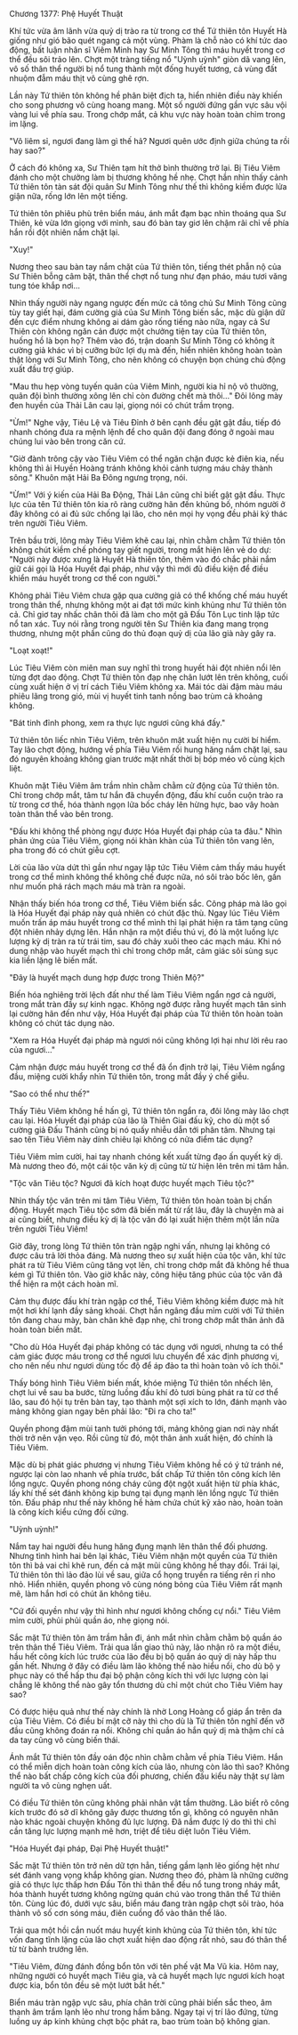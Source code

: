 




Chương 1377: Phệ Huyết Thuật


Khí tức vừa âm lãnh vừa quỷ dị trào ra từ trong cơ thể Tứ thiên tôn Huyết Hà giống như gió bão quét ngang cả một vùng. Phàm là chỗ nào có khí tức dao động, bất luận nhân sĩ Viêm Minh hay Sư Minh Tông thì máu huyết trong cơ thể đều sôi trảo lên. Chợt một tràng tiếng nổ "Uỳnh uỳnh" giòn dã vang lên, vô số thân thể người bị nổ tung thành một đống huyết tương, cả vùng đất nhuộm đẫm máu thịt vô cùng ghê rợn.

Lần này Tứ thiên tôn không hề phân biệt địch ta, hiển nhiên điều này khiến cho song phương vô cùng hoang mang. Một số người đứng gần vực sâu vội vàng lui về phía sau. Trong chớp mắt, cả khu vực này hoàn toàn chìm trong im lặng.

"Vô liêm sỉ, ngươi đang làm gì thế hả? Ngươi quên ước định giữa chúng ta rồi hay sao?"

Ở cách đó không xa, Sư Thiên tạm hít thở bình thường trở lại. Bị Tiêu Viêm đánh cho một chưởng làm bị thương không hề nhẹ. Chợt hắn nhìn thấy cảnh Tứ thiên tôn tàn sát đội quân Sư Minh Tông như thế thì không kiềm được lửa giận nữa, rống lớn lên một tiếng.

Tứ thiên tôn phiêu phù trên biển máu, ánh mắt đạm bạc nhìn thoáng qua Sư Thiên, kẻ vừa lớn giọng với mình, sau đó bàn tay giơ lên chậm rãi chỉ về phía hắn rồi đột nhiên nắm chặt lại.

"Xuy!"

Nương theo sau bàn tay nắm chặt của Tứ thiên tôn, tiếng thét phẫn nộ của Sư Thiên bỗng câm bặt, thân thể chợt nổ tung như đạn pháo, máu tươi văng tung tóe khắp nơi…

Nhìn thấy người này ngang ngược đến mức cả tông chủ Sư Minh Tông cũng tùy tay giết hại, đám cường giả của Sư Minh Tông biến sắc, mặc dù giận dữ đến cực điểm nhưng không ai dám gào rống tiếng nào nữa, ngay cả Sư Thiên còn không ngăn cản được một chưởng tiện tay của Tứ thiên tôn, huống hồ là bọn họ? Thêm vào đó, trận doanh Sư Minh Tông có không ít cường giả khác vì bị cưỡng bức lợi dụ mà đến, hiển nhiên không hoàn toàn thật lòng với Sư Minh Tông, cho nên không có chuyện bọn chúng chủ động xuất đầu trợ giúp.

"Mau thu hẹp vòng tuyến quân của Viêm Minh, người kia hỉ nộ vô thường, quân đội bình thường xông lên chỉ còn đường chết mà thôi…" Đôi lông mày đen huyền của Thải Lân cau lại, giọng nói có chút trầm trọng.

"Ừm!" Nghe vậy, Tiêu Lệ và Tiêu Đỉnh ở bên cạnh đều gật gật đầu, tiếp đó nhanh chóng đưa ra mệnh lệnh để cho quân đội đang đóng ở ngoài mau chúng lui vào bên trong căn cứ.

"Giờ đành trông cậy vào Tiêu Viêm có thể ngăn chặn được kẻ điên kia, nếu không thì ải Huyền Hoàng tránh không khỏi cảnh tượng máu chảy thành sông." Khuôn mặt Hải Ba Đông ngưng trọng, nói.

"Ừm!" Với ý kiến của Hải Ba Động, Thải Lân cũng chỉ biết gật gật đầu. Thực lực của tên Tứ thiên tôn kia rõ ràng cường hãn đến khủng bố, nhóm người ở đây không có ai đủ sức chống lại lão, cho nên mọi hy vọng đều phải ký thác trên người Tiêu Viêm.

Trên bầu trời, lông mày Tiêu Viêm khẽ cau lại, nhìn chằm chằm Tứ thiên tôn không chút kiềm chế phóng tay giết người, trong mắt hiện lên vẻ do dự: "Người này được xưng là Huyết Hà thiên tôn, thêm vào đó chắc phải nắm giữ cái gọi là Hóa Huyết đại pháp, như vậy thì mới đủ điều kiện để điều khiển máu huyết trong cơ thể con người."

Không phải Tiêu Viêm chưa gặp qua cường giả có thể khống chế máu huyết trong thân thể, nhưng không một ai đạt tới mức kinh khủng như Tứ thiên tôn cả. Chỉ giơ tay nhấc chân thôi đã làm cho một gã Đấu Tôn Lục tinh lập tức nổ tan xác. Tuy nói rằng trong người tên Sư Thiên kia đang mang trọng thương, nhưng một phần cũng do thủ đoạn quỷ dị của lão già này gây ra.

"Loạt xoạt!"

Lúc Tiêu Viêm còn miên man suy nghĩ thì trong huyết hải đột nhiên nổi lên từng đợt dao động. Chợt Tứ thiên tôn đạp nhẹ chân lướt lên trên không, cuối cùng xuất hiện ở vị trí cách Tiêu Viêm không xa. Mái tóc dài đậm màu máu phiêu lãng trong gió, mùi vị huyết tinh tanh nồng bao trùm cả khoảng không.

"Bát tinh đỉnh phong, xem ra thực lực ngươi cũng khá đấy."

Tứ thiên tôn liếc nhìn Tiêu Viêm, trên khuôn mặt xuất hiện nụ cười bí hiểm. Tay lão chợt động, hướng về phía Tiêu Viêm rồi hung hăng nắm chặt lại, sau đó nguyên khoảng không gian trước mặt nhất thời bị bóp méo vô cùng kịch liệt.

Khuôn mặt Tiêu Viêm âm trầm nhìn chằm chằm cử động của Tứ thiên tôn. Chỉ trong chớp mắt, tâm tư hắn đã chuyển động, đấu khí cuồn cuộn trào ra từ trong cơ thể, hóa thành ngọn lửa bốc cháy lên hừng hực, bao vây hoàn toàn thân thể vào bên trong.

"Đấu khi không thể phòng ngự được Hóa Huyết đại pháp của ta đâu." Nhìn phản ứng của Tiêu Viêm, giọng nói khàn khàn của Tứ thiên tôn vang lên, pha trong đó có chút giễu cợt.

Lời của lão vừa dứt thì gần như ngay lập tức Tiêu Viêm cảm thấy máu huyết trong cơ thể mình không thể không chế được nữa, nó sôi trào bốc lên, gần như muốn phá rách mạch máu mà tràn ra ngoài.

Nhận thấy biến hóa trong cơ thể, Tiêu Viêm biến sắc. Công pháp mà lão gọi là Hóa Huyết đại pháp này quả nhiên có chút đặc thù. Ngay lúc Tiêu Viêm muốn trấn áp máu huyết trong cơ thể mình thì lại phát hiện ra tâm tạng cũng đột nhiên nhảy dựng lên. Hắn nhận ra một điều thú vị, đó là một luồng lực lượng kỳ dị tràn ra từ trái tim, sau đó chảy xuôi theo các mạch máu. Khi nó dung nhập vào huyết mạch thì chỉ trong chớp mắt, cảm giác sôi sùng sục kia liền lặng lẽ biến mất.

"Đây là huyết mạch dung hợp được trong Thiên Mộ?"

Biến hóa nghiêng trời lệch đất như thế làm Tiêu Viêm ngẩn ngơ cả người, trong mắt tràn đầy sự kinh ngạc. Không ngờ được rằng huyết mạch tân sinh lại cường hãn đến như vậy, Hóa Huyết đại pháp của Tứ thiên tôn hoàn toàn không có chút tác dụng nào.

"Xem ra Hóa Huyết đại pháp mà ngươi nói cũng không lợi hại như lời rêu rao của ngươi…"

Cảm nhận được máu huyết trong cơ thể đã ổn định trở lại, Tiêu Viêm ngẩng đầu, miệng cười khẩy nhìn Tứ thiên tôn, trong mắt đầy ý chế giễu.

"Sao có thể như thế?"

Thấy Tiêu Viêm không hề hấn gì, Tứ thiên tôn ngẩn ra, đôi lông mày lão chợt cau lại. Hóa Huyết đại pháp của lão là Thiên Giai đấu kỹ, cho dù một số cường giả Đấu Thánh cũng bị nó quấy nhiễu dẫn tới phân tâm. Nhưng tại sao tên Tiêu Viêm này dính chiêu lại không có nửa điểm tác dụng?

Tiêu Viêm mỉm cười, hai tay nhanh chóng kết xuất từng đạo ấn quyết kỳ dị. Mà nương theo đó, một cái tộc văn kỳ dị cũng từ từ hiện lên trên mi tâm hắn.

"Tộc văn Tiêu tộc? Ngươi đã kích hoạt được huyết mạch Tiêu tộc?"

Nhìn thấy tộc văn trên mi tâm Tiêu Viêm, Tứ thiên tôn hoàn toàn bị chấn động. Huyết mạch Tiêu tộc sớm đã biến mất từ rất lâu, đây là chuyện mà ai ai cũng biết, nhưng điều kỳ dị là tộc văn đó lại xuất hiện thêm một lần nữa trên người Tiêu Viêm!

Giờ đây, trong lòng Tứ thiên tôn tràn ngập nghi vấn, nhưng lại không có được câu trả lời thỏa đáng. Mà nương theo sự xuất hiện của tộc văn, khí tức phát ra từ Tiêu Viêm cũng tăng vọt lên, chỉ trong chớp mắt đã không hề thua kém gì Tứ thiên tôn. Vào giờ khắc này, công hiệu tăng phúc của tộc văn đã thể hiện ra một cách hoàn mĩ.

Cảm thụ được đấu khí tràn ngập cơ thể, Tiêu Viêm không kiềm được mà hít một hơi khí lạnh đầy sảng khoái. Chợt hắn ngâng đầu mỉm cười với Tứ thiên tôn đang chau mày, bàn chân khẽ đạp nhẹ, chỉ trong chớp mắt thân ảnh đã hoàn toàn biến mất.

"Cho dù Hóa Huyết đại pháp không có tác dụng với ngươi, nhưng ta có thể cảm giác được máu trong cơ thể ngươi lưu chuyển để xác định phương vị, cho nên nếu như ngươi dùng tốc độ để áp đảo ta thì hoàn toàn vô ích thôi."

Thấy bóng hình Tiêu Viêm biến mất, khóe miệng Tứ thiên tôn nhếch lên, chợt lui về sau ba bước, từng luồng đấu khí đỏ tươi bùng phát ra từ cơ thể lão, sau đó hội tụ trên bàn tay, tạo thành một sợi xích to lớn, đánh mạnh vào mảng không gian ngay bên phải lão: "Đi ra cho ta!"

Quyền phong đậm mùi tanh tưởi phóng tới, mảng không gian nơi này nhất thời trở nên vặn vẹo. Rồi cũng từ đó, một thân ảnh xuất hiện, đó chính là Tiêu Viêm.

Mặc dù bị phát giác phương vị nhưng Tiêu Viêm không hề có ý tứ tránh né, ngược lại còn lao nhanh về phía trước, bất chấp Tứ thiên tôn công kích lên lồng ngực. Quyền phong nóng cháy cũng đột ngột xuất hiện từ phía khác, lấy khí thế sét đánh không kịp bưng tại đụng mạnh lên lồng ngực Tứ thiên tôn. Đấu pháp như thế này không hề hàm chứa chút kỹ xảo nào, hoàn toàn là công kích kiểu cứng đối cứng.

"Uỳnh uỳnh!"

Nắm tay hai người đều hung hăng đụng mạnh lên thân thể đối phương. Nhưng tình hình hai bên lại khác, Tiêu Viêm nhận một quyền của Tứ thiên tôn thì bả vai chỉ khẽ run, đến cả mặt mũi cũng không hề thay đổi. Trái lại, Tứ thiên tôn thì lảo đảo lùi về sau, giữa cổ họng truyền ra tiếng rên rỉ nho nhỏ. Hiển nhiên, quyền phong vô cùng nóng bỏng của Tiêu Viêm rất mạnh mẽ, làm hắn hơi có chút ăn không tiêu.

"Cứ đối quyền như vậy thì hình như ngươi không chống cự nổi." Tiêu Viêm mỉm cười, phủi phủi quần áo, nhẹ giọng nói.

Sắc mặt Tứ thiên tôn âm trầm hẳn đi, ánh mắt nhìn chằm chằm bộ quần áo trên thân thể Tiêu Viêm. Trải qua lần giao thủ này, lão nhận rõ ra một điều, hầu hết công kích lúc trước của lão đều bị bộ quần áo quỷ dị này hấp thu gần hết. Nhưng ở đây có điều làm lão không thể nào hiểu nổi, cho dù bộ y phục này có thể hấp thu đại bộ phận công kích thì với lực lượng còn lại chẳng lẽ không thể nào gây tổn thương dù chỉ một chút cho Tiêu Viêm hay sao?

Có được hiệu quả như thế này chính là nhờ Long Hoàng cổ giáp ẩn trên da của Tiêu Viêm. Có điều bí mật cỡ này thì cho dù là Tứ thiên tôn nghĩ đến vỡ đầu cũng không đoán ra nổi. Không chỉ quần áo hắn quỷ dị mà thậm chí cả da tay cũng vô cùng biến thái.

Ánh mắt Tứ thiên tôn đầy oán độc nhìn chằm chằm về phía Tiêu Viêm. Hắn có thể miễn dịch hoàn toàn công kích của lão, nhưng còn lão thì sao? Không thể nào bất chấp công kích của đối phương, chiến đấu kiểu này thật sự làm người ta vô cùng nghẹn uất.

Có điều Tứ thiên tôn cũng không phải nhân vật tầm thường. Lão biết rõ công kích trước đó sở dĩ không gây được thương tổn gì, không có nguyên nhân nào khác ngoài chuyện không đủ lực lượng. Đã nắm được lý do thì thì chỉ cần tăng lực lượng mạnh mẽ hơn, triệt để tiêu diệt luôn Tiêu Viêm.

"Hóa Huyết đại pháp, Đại Phệ Huyết thuật!"

Sắc mặt Tứ thiên tôn trở nên dữ tợn hẳn, tiếng gầm lạnh lẽo giống hệt như sét đánh vang vọng khắp không gian. Nương theo đó, phàm là những cường giả có thực lực thấp hơn Đấu Tôn thì thân thể đều nổ tung trong nháy mắt, hóa thành huyết tương không ngừng quán chú vào trong thân thể Tứ thiên tôn. Cùng lúc đó, dưới vực sâu, biển máu đang tràn ngập chợt sôi trào, hóa thành vô số cơn sóng máu, điên cuồng đổ vào thân thể lão.

Trải qua một hồi cắn nuốt máu huyết kinh khủng của Tứ thiên tôn, khí tức vốn đang tĩnh lặng của lão chợt xuất hiện dao động rất nhỏ, sau đó thân thể từ từ bành trướng lên.

"Tiêu Viêm, đừng đánh đồng bổn tôn với tên phế vật Ma Vũ kia. Hôm nay, những người có huyết mạch Tiêu gia, và cả huyết mạch lực ngươi kích hoạt được kia, bổn tôn đều sẽ một lướt bắt hết."

Biển máu tràn ngập vực sâu, phía chân trời cũng phải biến sắc theo, âm thanh âm trầm lạnh lẽo như trong hầm băng. Ngay tại vị trí lão đứng, từng luồng uy áp kinh khủng chợt bộc phát ra, bao trùm toàn bộ không gian.




